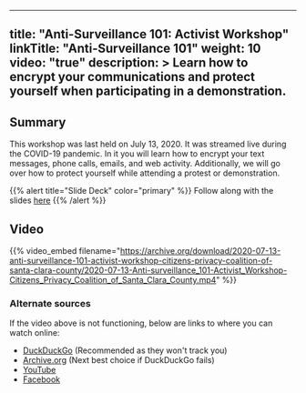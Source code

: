 
---
title: "Anti-Surveillance 101: Activist Workshop"
linkTitle: "Anti-Surveillance 101"
weight: 10
video: "true"
description: >
  Learn how to encrypt your communications and protect yourself when participating in a demonstration.
---
## Summary
This workshop was last held on July 13, 2020. It was streamed live during the COVID-19 pandemic. In it you will learn how to encrypt your text messages, phone calls, emails, and web activity. Additionally, we will go over how to protect yourself while attending a protest or demonstration.

{{% alert title="Slide Deck" color="primary" %}}
Follow along with the slides [here](https://slides.cpcscc.org/workshops/anti-surveillance-101/#/title)
{{% /alert %}}

## Video
{{% video_embed filename="https://archive.org/download/2020-07-13-anti-surveillance-101-activist-workshop-citizens-privacy-coalition-of-santa-clara-county/2020-07-13-Anti-surveillance_101-Activist_Workshop-Citizens_Privacy_Coalition_of_Santa_Clara_County.mp4" %}}

### Alternate sources

If the video above is not functioning, below are links to where you can watch online:
- [DuckDuckGo](https://duckduckgo.com/?q=https%3A%2F%2Fwww.youtube.com%2Fwatch%3Fv%3DQx8AbupBWoE&t=canonical&iar=videos&iax=videos&ia=videos&iai=https%3A%2F%2Fwww.youtube.com%2Fwatch%3Fv%3DQx8AbupBWoE) (Recommended as they won't track you)
- [Archive.org](https://archive.org/details/2020-07-13-anti-surveillance-101-activist-workshop-citizens-privacy-coalition-of-santa-clara-county) (Next best choice if DuckDuckGo fails)
- [YouTube](https://www.youtube.com/watch?v=Qx8AbupBWoE)
- [Facebook](https://www.facebook.com/102655758175593/videos/418010069192883)
